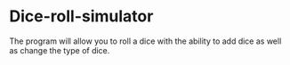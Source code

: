 # Dice-roll-simulator
The program will allow you to roll a dice with the ability to add dice as well as change the type of dice.
